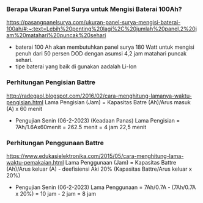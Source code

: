 ### Berapa Ukuran Panel Surya untuk Mengisi Baterai 100Ah?
https://pasangpanelsurya.com/ukuran-panel-surya-mengisi-baterai-100ah/#:~:text=Lebih%20penting%20lagi%2C%20jumlah%20panel,2%20jam%20matahari%20puncak%20sehari
- baterai 100 Ah akan membutuhkan panel surya 180 Watt untuk mengisi penuh dari 50 persen DOD dengan asumsi 4,2 jam matahari puncak sehari.
- tipe baterai yang baik di gunakan aadalah Li-Ion

### Perhitungan Pengisian Battre
http://radegaol.blogspot.com/2016/02/cara-menghitung-lamanya-waktu-pengisian.html
Lama Pengisian (Jam) = Kapasitas Batre (Ah)/Arus masuk (A) x 60 menit
- Pengujian Senin (06-2-2023) (Keadaan Panas)
Lama Pengisian = 7Ah/1.6Ax60menit = 262.5 menit 
               = 4 jam 22,5 menit
### Perhitungan Penggunaan Battre
https://www.edukasielektronika.com/2015/05/cara-menghitung-lama-waktu-pemakaian.html
Lama Penggunaan (Jam) = Kapasitas Battre (Ah)/Arus keluar (A) - deefisiensi Aki 20% (Kapasitas Battre/Arus keluar x 20%)
- Pengujian Senin (06-2-2023)
Lama Penggunaan = 7Ah/0.7A - (7Ah/0.7A x 20%)
                = 10 jam - 2 jam = 8 jam